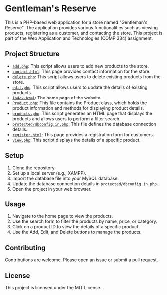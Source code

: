# Gentleman's Reserve

This is a PHP-based web application for a store named "Gentleman's Reserve". The application provides various functionalities such as viewing products, registering as a customer, and contacting the store. This project is part of the Web Application and Technologies (COMP 334) assignment.

## Project Structure

- [`add.php`](add.php): This script allows users to add new products to the store.
- [`contact.html`](contact.html): This page provides contact information for the store.
- [`delete.php`](delete.php): This script allows users to delete existing products from the store.
- [`edit.php`](edit.php): This script allows users to update the details of existing products.
- [`index.html`](index.html): The home page of the website.
- [`Product.php`](Product.php): This file contains the Product class, which holds the product information and methods for displaying product details.
- [`products.php`](products.php): This script generates an HTML page that displays the products and allows users to perform a filter search.
- [`protected/dbconfig.in.php`](protected/dbconfig.in.php): This file defines the database connection details.
- [`register.html`](register.html): This page provides a registration form for customers.
- [`view.php`](view.php): This script displays the details of a specific product.

## Setup

1. Clone the repository.
2. Set up a local server (e.g., XAMPP).
3. Import the database file into your MySQL database.
4. Update the database connection details in `protected/dbconfig.in.php`.
5. Open the project in your web browser.

## Usage

1. Navigate to the home page to view the products.
2. Use the search form to filter the products by name, price, or category.
3. Click on a product ID to view the details of a specific product.
4. Use the Add, Edit, and Delete buttons to manage the products.

## Contributing

Contributions are welcome. Please open an issue or submit a pull request.

## License

This project is licensed under the MIT License.